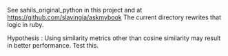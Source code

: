 See sahils_original_python in this project and at https://github.com/slavingia/askmybook
The current directory rewrites that logic in ruby.

Hypothesis : Using similarity metrics other than cosine similarity may result in better performance. Test this. 
